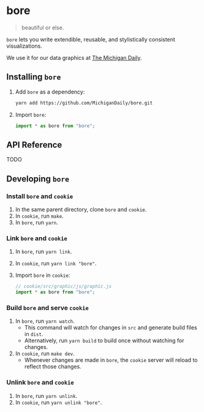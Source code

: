 # bore

> beautiful or else.

`bore` lets you write extendible, reusable, and stylistically consistent visualizations.

We use it for our data graphics at [The Michigan Daily](https://michigandaily.com).

## Installing `bore`

1. Add `bore` as a dependency:

   ```bash
   yarn add https://github.com/MichiganDaily/bore.git
   ```

2. Import `bore`:

   ```javascript
   import * as bore from "bore";
   ```

## API Reference

TODO

## Developing `bore`

### Install `bore` and `cookie`

1. In the same parent directory, clone `bore` and `cookie`.
2. In `cookie`, run `make`.
3. In `bore`, run `yarn`.

### Link `bore` and `cookie`

1. In `bore`, run `yarn link`.
2. In `cookie`, run `yarn link "bore"`.
3. Import `bore` in `cookie`:

   ```javascript
   // cookie/src/graphic/js/graphic.js
   import * as bore from "bore";
   ```

### Build `bore` and serve `cookie`

1. In `bore`, run `yarn watch`.
   - This command will watch for changes in `src` and generate build files in `dist`.
   - Alternatively, run `yarn build` to build once without watching for changes.
2. In `cookie`, run `make dev`.
   - Whenever changes are made in `bore`, the `cookie` server will reload to reflect those changes.

### Unlink `bore` and `cookie`

1. In `bore`, run `yarn unlink`.
2. In `cookie`, run `yarn unlink "bore"`.
